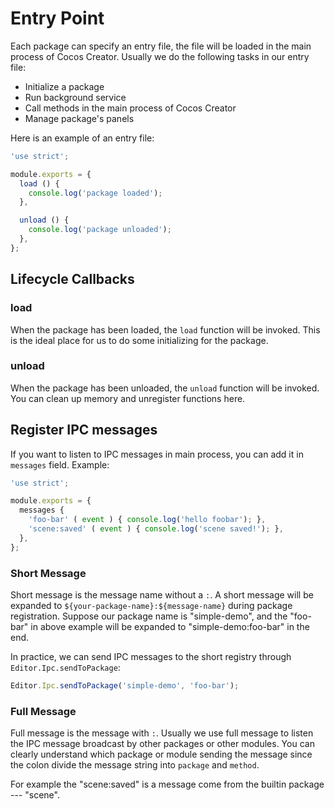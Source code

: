 # Entry Point

Each package can specify an entry file, the file will be loaded in the main process of Cocos Creator. Usually we do the following tasks in our entry file:

 - Initialize a package
 - Run background service
 - Call methods in the main process of Cocos Creator
 - Manage package's panels

Here is an example of an entry file:

```javascript
'use strict';

module.exports = {
  load () {
    console.log('package loaded');
  },

  unload () {
    console.log('package unloaded');
  },
};
```

## Lifecycle Callbacks

### load

When the package has been loaded, the `load` function will be invoked. This is the ideal place for us to do some initializing for the package.

### unload

When the package has been unloaded, the `unload` function will be invoked. You can clean up memory and unregister functions here.

## Register IPC messages

If you want to listen to IPC messages in main process, you can add it in `messages` field. Example:

```javascript
'use strict';

module.exports = {
  messages {
    'foo-bar' ( event ) { console.log('hello foobar'); },
    'scene:saved' ( event ) { console.log('scene saved!'); },
  },
};
```

### Short Message

Short message is the message name without a `:`. A short message will be expanded to `${your-package-name}:${message-name}` during package registration. Suppose our package name is "simple-demo", and the "foo-bar" in above example will be expanded to "simple-demo:foo-bar" in the end.    

In practice, we can send IPC messages to the short registry through `Editor.Ipc.sendToPackage`:

```javascript
Editor.Ipc.sendToPackage('simple-demo', 'foo-bar');
```

### Full Message

Full message is the message with `:`. Usually we use full message to listen the IPC message broadcast by other packages or other modules. You can clearly understand which package or module sending the message since the colon divide the message string into `package` and `method`.

For example the "scene:saved" is a message come from the builtin package --- "scene".   
